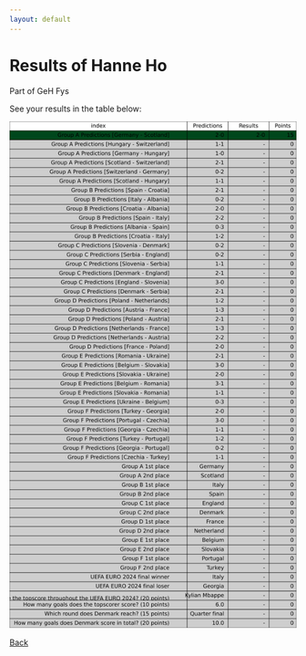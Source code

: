 ```yaml
---
layout: default
---
```


# Results of Hanne Ho 
    
Part of GeH Fys
    
See your results in the table below:
    
![Hanne Ho](./user_plots/Hanne_Ho.svg?raw=true)

[Back](https://christianbanggribsvad.github.io/em_spillet.github.io/)